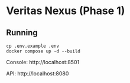 # Veritas Nexus (Phase 1)

## Running

```
cp .env.example .env
docker compose up -d --build
```

Console: http://localhost:8501

API: http://localhost:8080
